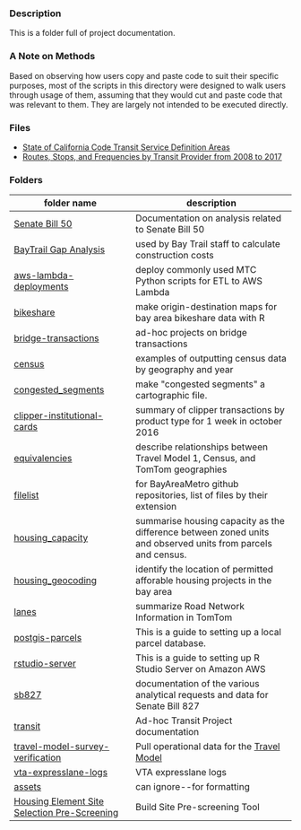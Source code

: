 ### Description

This is a folder full of project documentation. 

### A Note on Methods

Based on observing how users copy and paste code to suit their specific purposes, most of the scripts in this directory were designed to walk users through usage of them, assuming that they would cut and paste code that was relevant to them. They are largely not intended to be executed directly. 

### Files
- [State of California Code Transit Service Definition Areas](legislative_transit_data.md) 
- [Routes, Stops, and Frequencies by Transit Provider from 2008 to 2017](historical_transit_data.md) 

### Folders

| folder name                                                                                                                                      | description                                                                                                  |
|--------------------------------------------------------------------------------------------------------------------------------------------------|--------------------------------------------------------------------------------------------------------------|
| [Senate Bill 50](https://github.com/BayAreaMetro/Data-And-Visualization-Projects/tree/master/sb50)                                               | Documentation on analysis related to Senate Bill 50                                                          |
| [BayTrail Gap Analysis](https://github.com/BayAreaMetro/Data-And-Visualization-Projects/tree/master/BayTrail%20Gap%20Analysis%20Tool)            | used by Bay Trail staff to calculate construction costs                                                      |
| [aws-lambda-deployments](https://github.com/BayAreaMetro/Data-And-Visualization-Projects/tree/master/aws-lambda-deployments)                     | deploy commonly used MTC Python scripts for ETL to AWS Lambda                                                |
| [bikeshare](https://github.com/BayAreaMetro/Data-And-Visualization-Projects/tree/master/bikeshare)                                               | make origin-destination maps for bay area bikeshare data with R                                              |
| [bridge-transactions](https://github.com/BayAreaMetro/Data-And-Visualization-Projects/tree/master/bridge-transactions)                           | ad-hoc projects on bridge transactions                                                                       |
| [census](https://github.com/BayAreaMetro/Data-And-Visualization-Projects/tree/master/census)                                                     | examples of outputting census data by geography and year                                                     |
| [congested_segments](https://github.com/BayAreaMetro/Data-And-Visualization-Projects/tree/master/congested_segments)                             | make "congested segments" a cartographic file.                                                               |
| [clipper-institutional-cards](https://github.com/BayAreaMetro/Data-And-Visualization-Projects/tree/master/clipper-institutional-cards)           | summary of clipper transactions by product type for 1 week in october 2016                                   |
| [equivalencies](https://github.com/BayAreaMetro/Data-And-Visualization-Projects/tree/master/equivalencies)                                       | describe relationships between Travel Model 1, Census, and TomTom geographies                                |
| [filelist](https://github.com/BayAreaMetro/Data-And-Visualization-Projects/tree/master/filelist)                                                 | for BayAreaMetro github repositories, list of files by their extension                                       |
| [housing_capacity](https://github.com/BayAreaMetro/Data-And-Visualization-Projects/tree/master/housing_capacity)                                 | summarise housing capacity as the difference between zoned units and observed units from parcels and census. |
| [housing_geocoding](https://github.com/BayAreaMetro/Data-And-Visualization-Projects/tree/master/housing_geocoding)                               | identify the location of permitted afforable housing projects in the bay area                                |
| [lanes](https://github.com/BayAreaMetro/Data-And-Visualization-Projects/tree/master/lanes)                                                       | summarize Road Network Information in TomTom                                                                 |
| [postgis-parcels](https://github.com/BayAreaMetro/Data-And-Visualization-Projects/tree/master/postgis-parcels)                                   | This is a guide to setting up a local parcel database.                                                       |
| [rstudio-server](https://github.com/BayAreaMetro/Data-And-Visualization-Projects/tree/master/rstudio-server)                                     | This is a guide to setting up R Studio Server on Amazon AWS                                                  |
| [sb827](https://github.com/BayAreaMetro/Data-And-Visualization-Projects/tree/master/sb827)                                                       | documentation of the various analytical requests and data for Senate Bill 827                                |
| [transit](https://github.com/BayAreaMetro/Data-And-Visualization-Projects/tree/master/transit)                                                   | Ad-hoc Transit Project documentation                                                                         |
| [travel-model-survey-verification](https://github.com/BayAreaMetro/Data-And-Visualization-Projects/tree/master/travel-model-survey-verification) | Pull operational data for the [Travel Model](https://github.com/BayAreaMetro/travel-model-two)               |
| [vta-expresslane-logs](https://github.com/BayAreaMetro/Data-And-Visualization-Projects/tree/master/vta-expresslane-logs)                         | VTA expresslane logs                                                                                         |
| [assets](https://github.com/BayAreaMetro/Data-And-Visualization-Projects/tree/master/assets)                                                     | can ignore--for formatting                                                                                   |
| [Housing Element Site Selection Pre-Screening](https://github.com/BayAreaMetro/Data-And-Visualization-Projects/tree/master/housing-element-prescreening)                                                     | Build Site Pre-screening Tool                                                                                    |


